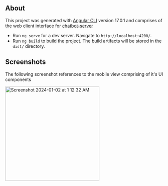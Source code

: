 ## About

This project was generated with [Angular CLI](https://github.com/angular/angular-cli) version 17.0.1 and comprises of the web client interface for [chatbot-server](https://github.com/Conrad-X/chatbot-server)
- Run `ng serve` for a dev server. Navigate to `http://localhost:4200/`.
- Run `ng build` to build the project. The build artifacts will be stored in the `dist/` directory.

## Screenshots

The following screenshot references to the mobile view comprising of it's UI components

<img width="300" alt="Screenshot 2024-01-02 at 1 12 32 AM" src="https://github.com/Conrad-X/chatbot-web/assets/6302514/486a402c-8560-433d-ac9b-360c41649917">


